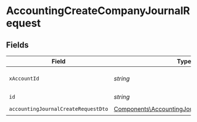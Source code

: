 # AccountingCreateCompanyJournalRequest


## Fields

| Field                                                                                                        | Type                                                                                                         | Required                                                                                                     | Description                                                                                                  |
| ------------------------------------------------------------------------------------------------------------ | ------------------------------------------------------------------------------------------------------------ | ------------------------------------------------------------------------------------------------------------ | ------------------------------------------------------------------------------------------------------------ |
| `xAccountId`                                                                                                 | *string*                                                                                                     | :heavy_check_mark:                                                                                           | The account identifier                                                                                       |
| `id`                                                                                                         | *string*                                                                                                     | :heavy_check_mark:                                                                                           | N/A                                                                                                          |
| `accountingJournalCreateRequestDto`                                                                          | [Components\AccountingJournalCreateRequestDto](../../Models/Components/AccountingJournalCreateRequestDto.md) | :heavy_check_mark:                                                                                           | N/A                                                                                                          |